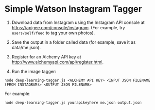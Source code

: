 # Simple Watson Instagram Tagger

1. Download data from Instagram using the Instagram API console at https://apigee.com/console/instagram.
(For example, try `users/self/feed` to tag your own photos).

2. Save the output in a folder called data (for example, save it as data/me.json).

3. Register for an Alchemy API key at http://www.alchemyapi.com/api/register.html.

4. Run the image tagger:
```
node deep-learning-tagger.js <ALCHEMY API KEY> <INPUT JSON FILENAME (FROM INSTAGRAM)> <OUTPUT JSON FILENAME>
```
For example:
```
node deep-learning-tagger.js yourapikeyhere me.json output.json
```
